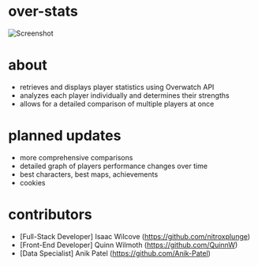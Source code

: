 # over-stats
![Screenshot](https://i.imgur.com/ropIFo1.png)

# about
- retrieves and displays player statistics using Overwatch API
- analyzes each player individually and determines their strengths
- allows for a detailed comparison of multiple players at once

# planned updates
- more comprehensive comparisons
- detailed graph of players performance changes over time
- best characters, best maps, achievements
- cookies

# contributors
- [Full-Stack Developer] Isaac Wilcove (https://github.com/nitroxplunge)
- [Front-End Developer] Quinn Wilmoth (https://github.com/QuinnW)
- [Data Specialist] Anik Patel (https://github.com/Anik-Patel)
